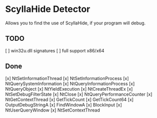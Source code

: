 # ScyllaHide Detector
Allows you to find the use of ScyllaHide, if your program will debug.

## TODO
[ ] win32u.dll signatures
[ ] full support x86/x64 

## Done

[x] NtSetInformationThread
[x] NtSetInformationProcess
[x] NtQuerySystemInformation
[x] NtQueryInformationProcess
[x] NtQueryObject
[x] NtYieldExecution
[x] NtCreateThreadEx
[x] NtSetDebugFilterState
[x] NtClose
[x] NtQueryPerformanceCounter
[x] NtGetContextThread
[x] GetTickCount
[x] GetTickCount64
[x] OutputDebugStringA
[x] FindWindowA
[x] BlockInput
[x] NtUserQueryWindow
[x] NtSetContextThread